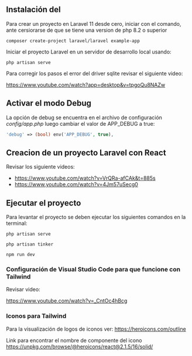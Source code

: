 ## Instalación del

Para crear un proyecto en Laravel 11 desde cero, iniciar con el comando, ante cersiorarse de que se tiene una version de php 8.2 o superior

```prompt
composer create-project laravel/laravel example-app
```

Iniciar el proyecto Laravel en un servidor de desarrollo local usando:

```
php artisan serve
```

Para corregir los pasos el error del driver sqlite revisar el siguiente video:

https://www.youtube.com/watch?app=desktop&v=tpgoQu8NAZw

## Activar el modo Debug

La opción de debug se encuentra en el archivo de configuración _config/app.php_ luego cambiar el valor de APP_DEBUG a true:

```php
'debug' => (bool) env('APP_DEBUG', true),
```

## Creacion de un proyecto Laravel con React

Revisar los siguiente videos:

-   https://www.youtube.com/watch?v=VrQRa-afCAk&t=885s
-   https://www.youtube.com/watch?v=4Jm57uSecg0

## Ejecutar el proyecto

Para levantar el proyecto se deben ejecutar los siguientes comandos en la terminal:

```
php artisan serve
```

```
php artisan tinker
```

```
npm run dev
```

### Configuración de Visual Studio Code para que funcione con Tailwind

Revisar video:

https://www.youtube.com/watch?v=_CntOc4hBcg

### Iconos para Tailwind

Para la visualización de logos de iconos ver: https://heroicons.com/outline

Link para encontrar el nombre de componente del icono https://unpkg.com/browse/@heroicons/react@2.1.5/16/solid/
